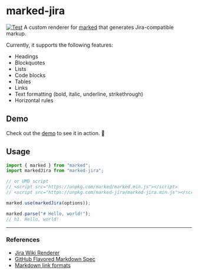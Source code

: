 # marked-jira
[![Test](https://github.com/MrMarble/marked-jira/actions/workflows/test.yaml/badge.svg)](https://github.com/MrMarble/marked-jira/actions/workflows/test.yaml)
A custom renderer for [marked](https://marked.js.org) that generates Jira-compatible markup.

Currently, it supports the following features:
- Headings
- Blockquotes
- Lists
- Code blocks
- Tables
- Links
- Text formatting (bold, italic, underline, strikethrough)
- Horizontal rules


## Demo
Check out the [demo](https://marked-jira.mrmarble.dev) to see it in action. 👀


## Usage
```javascript
import { marked } from "marked";
import markedJira from "marked-jira";

// or UMD script
// <script src="https://unpkg.com/marked/marked.min.js"></script>
// <script src="https://unpkg.com/marked-jira/marked-jira.min.js"></script>

marked.use(markedJira(options));

marked.parse("# Hello, world!");
// h1. Hello, world!
```

---

### References
- [Jira Wiki Renderer](https://jira.atlassian.com/secure/WikiRendererHelpAction.jspa?section=all)
- [GitHub Flavored Markdown Spec](https://docs.github.com/get-started/writing-on-github/getting-started-with-writing-and-formatting-on-github/basic-writing-and-formatting-syntax)
- [Markdown link formats](https://gist.github.com/emedinaa/28ed71b450243aba48accd634679f805)

